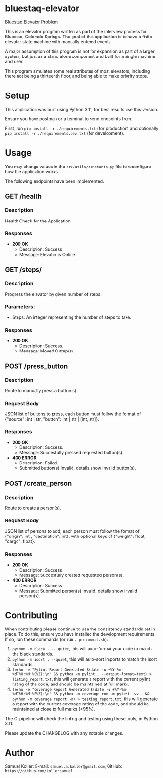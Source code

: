# bluestaq-elevator

[Bluestaq Elevator Problem](https://github.com/kollersamuel/bluestaq-elevator)

This is an elevator program written as part of the interview process for Bluestaq, Colorado Springs. The goal of this application is to have a finite elevator state machine with manually entered events.

A major assumption of this program is not for expansion as part of a larger system, but just as a stand alone component and built for a single machine and user.

This program simulates some real attributes of most elevators, including there not being a thirteenth floor, and being able to make priority stops.

# Setup

This application was built using Python 3.11, for best results use this version.

Ensure you have postman or a terminal to send endpoints from.

First, run `pip install -r ./requirements.txt` (for production) and optionally `pip install -r ./requirements.dev.txt` (for development).

# Usage

You may change values in the `src/utils/constants.py` file to reconfigure how the application works.

The following endpoints have been implemented.

## GET /health

### Description

Health Check for the Application

### Responses

- **200 OK**
  - Description: Success
  - Message: Elevator is Online

## GET /steps/<steps>

### Description

Progress the elevator by given number of steps.

### Parameters:
- Steps: An integer representing the number of steps to take.

### Responses

- **200 OK**
  - Description: Success.
  - Message: Moved 0 step(s).


## POST /press_button

### Description

Route to manually press a button(s).

### Request Body
JSON list of buttons to press, each button must follow the format of {"source": int | str, "button": int | str | [int, str]}.

### Responses

- **200 OK**
  - Description: Success.
  - Message: Succesfully pressed requested button(s).
- **400 ERROR**
  - Description: Failed.
  - Submitted button(s) invalid, details show invalid button(s).

## POST /create_person

### Description

Route to create a person(s).

### Request Body
JSON list of persons to add, each person must follow the format of {"origin": int , "destination": int}, with optional keys of {"weight": float, "cargo": float}.

### Responses

- **200 OK**
  - Description: Success
  - Message: Succesfully created requested person(s).
- **400 ERROR**
  - Description: Success
  - Message: Submitted person(s) invalid, details show invalid person(s).

# Contributing

When contributing please continue to use the consistency standards set in place. To do this, ensure you have installed the development requirements. If so, run these commands (or run `. precommit.sh`):

1. `python -m black . -- quiet`, this will auto-format your code to match the black standards.
2. `python -m isort . --quiet`, this will auto-sort imports to match the isort standards.
3. `(echo -e "Pylint Report Generated $(date -u +%Y-%m-%dT%H:%M:%S%Z):\n" && python -m pylint . --output-format=text) > linting_report.txt`, this will generate a report with the current pylint rating of the code, and should be maintained at full marks.
4. `(echo -e "Coverage Report Generated $(date -u +%Y-%m-%dT%H:%M:%S%Z):\n" && python -m coverage run -m pytest -vv . && python -m coverage report -m) > testing_report.txt`, this will generate a report with the current coverage rating of the code, and should be maintained at close to full marks (>95%).

The CI pipeline will check the linting and testing using these tools, in Python 3.11.

Please update the CHANGELOG with any notable changes.

# Author

Samuel Koller: E-mail: `samuel.a.koller@gmail.com`, GitHub: `https://github.com/kollersamuel`
